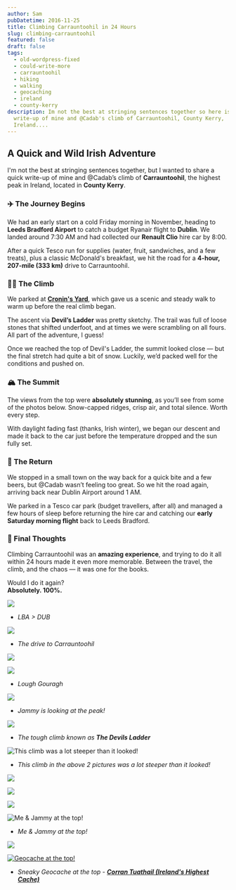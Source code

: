 ```yaml
---
author: Sam
pubDatetime: 2016-11-25
title: Climbing Carrauntoohil in 24 Hours
slug: climbing-carrauntoohil
featured: false
draft: false
tags:
  - old-wordpress-fixed
  - could-write-more
  - carrauntoohil
  - hiking
  - walking
  - geocaching
  - ireland
  - county-kerry
description: Im not the best at stringing sentences together so here is a little
  write-up of mine and @Cadab's climb of Carrauntoohil, County Kerry,
  Ireland....
---
```

## A Quick and Wild Irish Adventure

I'm not the best at stringing sentences together, but I wanted to share a quick write-up of mine and @Cadab’s climb of **Carrauntoohil**, the highest peak in Ireland, located in **County Kerry**.

### ✈️ The Journey Begins

We had an early start on a cold Friday morning in November, heading to **Leeds Bradford Airport** to catch a budget Ryanair flight to **Dublin**. We landed around 7:30 AM and had collected our **Renault Clio** hire car by 8:00.

After a quick Tesco run for supplies (water, fruit, sandwiches, and a few treats), plus a classic McDonald's breakfast, we hit the road for a **4-hour, 207-mile (333 km)** drive to Carrauntoohil.

### 🚶‍♂️ The Climb

We parked at [**Cronin's Yard**](https://maps.app.goo.gl/ztysBVPr7aiK3zdR9), which gave us a scenic and steady walk to warm up before the real climb began.

The ascent via **Devil’s Ladder** was pretty sketchy. The trail was full of loose stones that shifted underfoot, and at times we were scrambling on all fours. All part of the adventure, I guess!

Once we reached the top of Devil's Ladder, the summit looked close — but the final stretch had quite a bit of snow. Luckily, we’d packed well for the conditions and pushed on.

### 🏔 The Summit

The views from the top were **absolutely stunning**, as you’ll see from some of the photos below. Snow-capped ridges, crisp air, and total silence. Worth every step.

With daylight fading fast (thanks, Irish winter), we began our descent and made it back to the car just before the temperature dropped and the sun fully set.

### 🍻 The Return

We stopped in a small town on the way back for a quick bite and a few beers, but @Cadab wasn’t feeling too great. So we hit the road again, arriving back near Dublin Airport around 1 AM.

We parked in a Tesco car park (budget travellers, after all) and managed a few hours of sleep before returning the hire car and catching our **early Saturday morning flight** back to Leeds Bradford.

### 🙌 Final Thoughts

Climbing Carrauntoohil was an **amazing experience**, and trying to do it all within 24 hours made it even more memorable. Between the travel, the climb, and the chaos — it was one for the books.

Would I do it again?  
**Absolutely. 100%.**

![](/assets/2016/2016-11-25-climbing-carauntoohil-IMG_6105.JPG)

*   _LBA > DUB_
    

![](/assets/2016/2016-11-25-climbing-carauntoohil-IMG_6110.JPG)

*   _The drive to Carrauntoohil_
    

![](/assets/2016/2016-11-25-climbing-carauntoohil-IMG_6114.JPG)

![](/assets/2016/2016-11-25-climbing-carauntoohil-IMG_6120.JPG)

*   _Lough Gouragh_
    

![](/assets/2016/2016-11-25-climbing-carauntoohil-IMG_6118.JPG)

*   _Jammy is looking at the peak!_
    

![](/assets/2016/2016-11-25-climbing-carauntoohil_31252898045_o.jpg)

*   _The tough climb known as_ **_The Devils Ladder_**
    

![This climb was a lot steeper than it looked!](/assets/2016/2016-11-25-climbing-carauntoohil-IMG_6126.JPG)

*   _This climb in the above 2 pictures was a lot steeper than it looked!_
    

![](/assets/2016/2016-11-25-climbing-carauntoohil-IMG_6131.JPG)

![](/assets/2016/2016-11-25-climbing-carauntoohil-IMG_6129.JPG)

![](/assets/2016/2016-11-25-climbing-carauntoohil-IMG_6153.JPG)

![Me & Jammy at the top!](/assets/2016/2016-11-25-climbing-carauntoohil-IMG_6145.JPG)

*   _Me & Jammy at the top!_
    

![](/assets/2016/2016-11-25-climbing-carauntoohil-IMG_6133.JPG)

[![Geocache at the top!](/assets/2016/2016-11-25-climbing-carauntoohil-IMG_6142.JPG)](https://coord.info/GCJ39P)

*   _Sneaky Geocache at the top -_ [**_Corran Tuathail (Ireland's Highest Cache)_**](https://coord.info/GCJ39P)